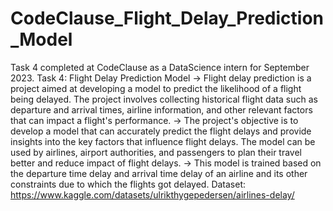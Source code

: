 # CodeClause_Flight_Delay_Prediction_Model
Task 4 completed at CodeClause as a DataScience intern for September 2023.
Task 4: Flight Delay Prediction Model
-> Flight delay prediction is a project aimed at developing a model to predict the likelihood of a flight being delayed. The project involves collecting historical flight data such as departure and arrival times, airline information, and other relevant factors that can impact a flight's performance.
-> The project's objective is to develop a model that can accurately predict the flight delays and provide insights into the key factors that influence flight delays. The model can be used by airlines, airport authorities, and passengers to plan their travel better and reduce impact of flight delays.
-> This model is trained based on the departure time delay and arrival time delay of an airline and its other constraints due to which the flights got delayed.
Dataset: https://www.kaggle.com/datasets/ulrikthygepedersen/airlines-delay/
